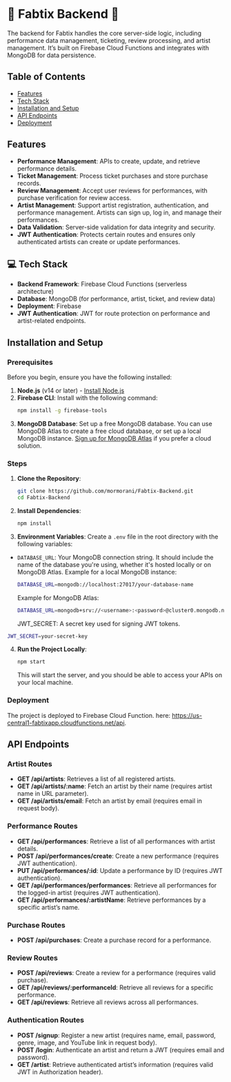 # 🎼 Fabtix Backend 🎼

The backend for Fabtix handles the core server-side logic, including performance data management, ticketing, review processing, and artist management. It’s built on Firebase Cloud Functions and integrates with MongoDB for data persistence.

## Table of Contents

- [Features](#features)
- [Tech Stack](#-tech-stack)
- [Installation and Setup](#installation-and-setup)
- [API Endpoints](#api-endpoints)
- [Deployment](#deployment)

## Features

- **Performance Management**: APIs to create, update, and retrieve performance details.
- **Ticket Management**: Process ticket purchases and store purchase records.
- **Review Management**: Accept user reviews for performances, with purchase verification for review access.
- **Artist Management**: Support artist registration, authentication, and performance management. Artists can sign up, log in, and manage their performances.
- **Data Validation**: Server-side validation for data integrity and security.
- **JWT Authentication**: Protects certain routes and ensures only authenticated artists can create or update performances.

## 💻 Tech Stack

- **Backend Framework**: Firebase Cloud Functions (serverless architecture)
- **Database**: MongoDB (for performance, artist, ticket, and review data)
- **Deployment**: Firebase
- **JWT Authentication**: JWT for route protection on performance and artist-related endpoints.

## Installation and Setup

### Prerequisites

Before you begin, ensure you have the following installed:

1. **Node.js** (v14 or later) - [Install Node.js](https://nodejs.org/)
2. **Firebase CLI**: Install with the following command:
   ```bash
   npm install -g firebase-tools
   ```
3. **MongoDB Database**: Set up a free MongoDB database. You can use MongoDB Atlas to create a free cloud database, or set up a local MongoDB instance. [Sign up for MongoDB Atlas](https://www.mongodb.com/cloud/atlas) if you prefer a cloud solution.

### Steps

1. **Clone the Repository**:
   ```bash
   git clone https://github.com/mormorani/Fabtix-Backend.git
   cd Fabtix-Backend
   ```
2. **Install Dependencies**:

   ```bash
   npm install
   ```

3. **Environment Variables**:
   Create a `.env` file in the root directory with the following variables:

- `DATABASE_URL`: Your MongoDB connection string. It should include the name of the database you're using, whether it's hosted locally or on MongoDB Atlas. Example for a local MongoDB instance:
  ```bash
  DATABASE_URL=mongodb://localhost:27017/your-database-name
  ```
  Example for MongoDB Atlas:
  ```bash
  DATABASE_URL=mongodb+srv://<username>:<password>@cluster0.mongodb.net/<your-database-name>?retryWrites=true&w=majority
  ```
  JWT_SECRET: A secret key used for signing JWT tokens.

```bash
JWT_SECRET=your-secret-key
```

4. **Run the Project Locally**:
   ```bash
   npm start
   ```
   This will start the server, and you should be able to access your APIs on your local machine.

### Deployment

The project is deployed to Firebase Cloud Function. here: https://us-central1-fabtixapp.cloudfunctions.net/api.

## API Endpoints

### Artist Routes

- **GET /api/artists**: Retrieves a list of all registered artists.
- **GET /api/artists/:name**: Fetch an artist by their name (requires artist name in URL parameter).
- **GET /api/artists/email**: Fetch an artist by email (requires email in request body).

### Performance Routes

- **GET /api/performances**: Retrieve a list of all performances with artist details.
- **POST /api/performances/create**: Create a new performance (requires JWT authentication).
- **PUT /api/performances/:id**: Update a performance by ID (requires JWT authentication).
- **GET /api/performances/performances**: Retrieve all performances for the logged-in artist (requires JWT authentication).
- **GET /api/performances/:artistName**: Retrieve performances by a specific artist’s name.

### Purchase Routes

- **POST /api/purchases**: Create a purchase record for a performance.

### Review Routes

- **POST /api/reviews**: Create a review for a performance (requires valid purchase).
- **GET /api/reviews/:performanceId**: Retrieve all reviews for a specific performance.
- **GET /api/reviews**: Retrieve all reviews across all performances.

### Authentication Routes

- **POST /signup**: Register a new artist (requires name, email, password, genre, image, and YouTube link in request body).
- **POST /login**: Authenticate an artist and return a JWT (requires email and password).
- **GET /artist**: Retrieve authenticated artist’s information (requires valid JWT in Authorization header).
